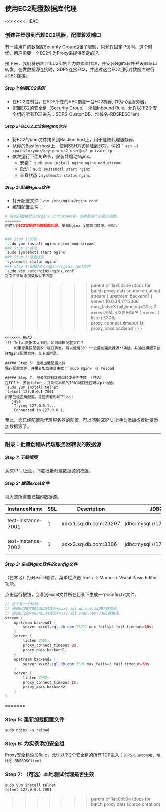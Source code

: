 ## 使用EC2配置数据库代理

<<<<<<< HEAD
### 创建并登录到代理EC2机器，配置转发端口
有一些用户的数据库Security Group设置了限制，只允许固定IP访问。这个时候，用户需要一个EC2作为Proxy来提供固定的IP。

接下来，我们将创建1个EC2实例作为数据库代理，并安装Nginx软件并设置端口转发。在做数据源连接时，SDPS连接EC2，并通过这台EC2目标对数据库进行JDBC连接。

##### Step 1:创建EC2实例
- 在EC2控制台。在SDP所在的VPC创建一台EC2机器, 作为代理服务器。
- 配置EC2的安全组（Security Group）：添加Inbound Rule，允许以下2个安全组的所有TCP进入：SDPS-CustomDB、堆栈名-RDSRDSClient

##### Step 2:在EC2上安装Nginx软件
- 将EC2的pem文件拷贝到Bastion host上，用于登陆代理服务器。
- 从你的Bastion host上，使用SSH方式登陆到EC2。例如：
  `ssh -i /path/to/your/key.pem ec2-user@ec2-private-ip`
- 依次运行下面的命令，安装并启动Nginx。
  - 安装： `sudo yum install nginx nginx-mod-stream`
  - 启动：`sudo systemctl start nginx`
  - 查看状态：`systemctl status nginx`
##### Step 3:配置Nginx软件
  - 打开配置文件：`vim /etc/nginx/nginx.conf`
  - 编辑配置文件：
```python
# 用代码替换默认的nginx.conf文件内容。您需要进行必要的调整。
=======
创建1个EC2实例作为数据库代理。安装Nginx 设置端口转发。例如:


### Step 1:安装
`sudo yum install nginx nginx-mod-stream`
### Step 2:启动
`sudo systemctl start nginx`
### Step 3:查看状态
`systemctl status nginx`
### Step 4:编辑/etc/nginx/nginx.conf文件
`sudo vim /etc/nginx/nginx.conf`  
在文件末尾添加类似以下内容
```
>>>>>>> parent of 1ae0db0e (docs for batch proxy data source creation)
stream {
    upstream backend1 {
        server 10.0.34.171:3306  max_fails=3 fail_timeout=30s; # server地址可以使用域名
    }
    server {
        listen 3306;
        proxy_connect_timeout 1s;
        proxy_pass backend1;
    }
}
```
<<<<<<< HEAD
!!! Info 数据库太多时，如何编辑配置文件？
    如果您需要配置多个端口转发，可以使用SDP **批量创建数据源**功能，并通过模版来创建Nginx配置文件。见下面附录。

##### Step 5: 重新加载配置文件
保存配置文件，并重新加载使其生效：`sudo nginx -s reload`

##### Step 7: 测试代理EC2端口转发是否生效 （可选）
在EC2上，安装telnet，并测试本机的7001端口是否可以ping通。
`sudo yum install telnet`
`telnet 127.0.0.1 7001`
如果已经正确配置，您应该看到如下log：
```java
    Trying 127.0.0.1...
    Connected to 127.0.0.1.
```
至此，您已经配置完代理服务器的配置，可以回到SDP UI上手动添加或者批量添加数据源了。

---
### 附录：批量创建从代理服务器转发的数据源

##### Step 1: 下载模版
从SDP UI上面，下载批量创建数据源的模版。

##### Step 2: 编辑excel文件
填入您所需要扫描的数据源。

| InstanceName        | SSL | Description                                                        | JDBC_URL                                     | JDBC_Databases | SecretARN | Username | Password   | AccountID            | Region         | ProviderID |
|---------------------|-----|--------------------------------------------------------------------|----------------------------------------------|----------------|-----------|----------|------------|----------------------|----------------|------------|
| test-instance-7001  | 1   | xxxx1.sql.db.com:23297 | jdbc:mysql://172.31.48.6:7001                |                |           | root     | Temp123456! | 123456789 | ap-guangzhou-1 | 4          |
| test-instance-7002  | 1   | xxxx2.sql.db.com:3306 | jdbc:mysql://172.31.48.6:7002                |                |           | root     | Temp123456! | 123456789 | ap-guangzhou-1 | 4          |



##### Step 3: 生成Nginx软件的config文件
（在本地）打开excel软件，菜单栏点击 Tools → Marco → Visual Basic Editor 功能。


点击运行按钮，会看到excel文件所在目录下生成一个config.txt文件。

```java
// 这个是一个样例。
// 通过EC2的7001端口转发至xxxx1.sql.db.com:23297数据库。
// 通过EC2的7002端口转发至xxxx2.sql.xxdb.com:3306数据库。
stream {
    upstream backend1 {
        server xxxx1.sql.db.com:23297 max_fails=3 fail_timeout=30s;
    }
    server {
        listen 7001; 
        proxy_connect_timeout 2s;
        proxy_pass backend1;
    }
    upstream backend2 {
        server xxxx2.sql.db.com:3306 max_fails=3 fail_timeout=30s;
    }
    server {
        listen 7002; 
        proxy_connect_timeout 2s;
        proxy_pass backend2;
    }
}
```
=======
### Step 5: 重新加载配置文件
`sudo nginx -s reload`
### Step 6: 为实例添加安全组
Proxy安全组添加Rule，允许以下2个安全组的所有TCP进入：`SDPS-CustomDB`、`堆栈名-RDSRDSClient`
### Step 7: （可选）本地测试代理是否生效
```
sudo yum install telnet
telnet 127.0.0.1 7001
```
>>>>>>> parent of 1ae0db0e (docs for batch proxy data source creation)
